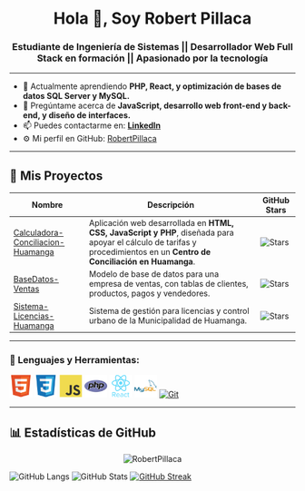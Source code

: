 <h1 align="center">Hola 👋, Soy Robert Pillaca</h1>
<h3 align="center">Estudiante de Ingeniería de Sistemas || Desarrollador Web Full Stack en formación || Apasionado por la tecnología</h3>

---

- 🌱 Actualmente aprendiendo **PHP, React, y optimización de bases de datos SQL Server y MySQL.**
- 💬 Pregúntame acerca de **JavaScript, desarrollo web front-end y back-end, y diseño de interfaces.**
- 📫 Puedes contactarme en: **[LinkedIn](https://www.linkedin.com/in/tu-perfil)**  
- ⚙️ Mi perfil en GitHub: [RobertPillaca](https://github.com/robertpillaca27)

---

## 🧩 Mis Proyectos

| **Nombre** | **Descripción** | **GitHub Stars** |
|-------------|-----------------|------------------|
| [Calculadora-Conciliacion-Huamanga](https://github.com/robertpillaca27/Calculadora-Conciliacion-Huamanga) | Aplicación web desarrollada en **HTML, CSS, JavaScript y PHP**, diseñada para apoyar el cálculo de tarifas y procedimientos en un **Centro de Conciliación en Huamanga**. | ![Stars](https://img.shields.io/github/stars/robertpillaca27/Calculadora-Conciliacion-Huamanga) |
| [BaseDatos-Ventas](https://github.com/RobertPillaca/BaseDatos-Ventas) | Modelo de base de datos para una empresa de ventas, con tablas de clientes, productos, pagos y vendedores. | ![Stars](https://img.shields.io/github/stars/RobertPillaca/BaseDatos-Ventas) |
| [Sistema-Licencias-Huamanga](https://github.com/RobertPillaca/Sistema-Licencias-Huamanga) | Sistema de gestión para licencias y control urbano de la Municipalidad de Huamanga. | ![Stars](https://img.shields.io/github/stars/RobertPillaca/Sistema-Licencias-Huamanga) |

---

<h3 align="left">🧠 Lenguajes y Herramientas:</h3>
<p align="left">
<a href="https://developer.mozilla.org/es/docs/Web/HTML" target="_blank"><img src="https://raw.githubusercontent.com/devicons/devicon/master/icons/html5/html5-original.svg" width="40" height="40" alt="HTML5"/></a>
<a href="https://developer.mozilla.org/es/docs/Web/CSS" target="_blank"><img src="https://raw.githubusercontent.com/devicons/devicon/master/icons/css3/css3-original.svg" width="40" height="40" alt="CSS3"/></a>
<a href="https://developer.mozilla.org/es/docs/Web/JavaScript" target="_blank"><img src="https://raw.githubusercontent.com/devicons/devicon/master/icons/javascript/javascript-original.svg" width="40" height="40" alt="JavaScript"/></a>
<a href="https://www.php.net/" target="_blank"><img src="https://raw.githubusercontent.com/devicons/devicon/master/icons/php/php-original.svg" width="40" height="40" alt="PHP"/></a>
<a href="https://reactjs.org/" target="_blank"><img src="https://raw.githubusercontent.com/devicons/devicon/master/icons/react/react-original-wordmark.svg" width="40" height="40" alt="React"/></a>
<a href="https://www.mysql.com/" target="_blank"><img src="https://raw.githubusercontent.com/devicons/devicon/master/icons/mysql/mysql-original-wordmark.svg" width="40" height="40" alt="MySQL"/></a>
<a href="https://git-scm.com/" target="_blank"><img src="https://www.vectorlogo.zone/logos/git-scm/git-scm-icon.svg" width="40" height="40" alt="Git"/></a>
</p>

---

## 📊 Estadísticas de GitHub

<p align="center">
  <img src="https://komarev.com/ghpvc/?username=RobertPillaca&label=Profile%20views&color=0e75b6&style=flat" alt="RobertPillaca" />
</p>

![GitHub Langs](https://github-readme-stats.vercel.app/api/toplangs/?username=RobertPillaca&layout=compact&theme=tokyonight)
![GitHub Stats](https://github-readme-stats.vercel.app/api?username=RobertPillaca&show_icons=true&theme=tokyonight)
[![GitHub Streak](https://streak-stats.demolab.com?user=RobertPillaca&theme=tokyonight)](https://git.io/streak-stats)


